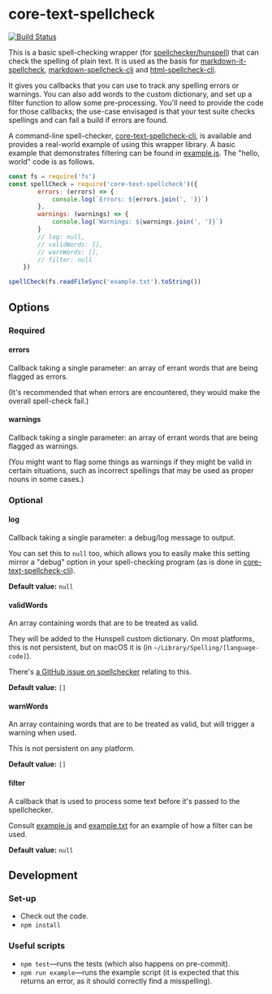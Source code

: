 core-text-spellcheck
====================

[![Build Status](https://travis-ci.org/matatk/core-text-spellcheck.svg?branch=master)](https://travis-ci.org/matatk/core-text-spellcheck)

This is a basic spell-checking wrapper (for [spellchecker/hunspell](https://github.com/atom/node-spellchecker)) that can check the spelling of plain text. It is used as the basis for [markdown-it-spellcheck](https://github.com/matatk/markdown-it-spellcheck), [markdown-spellcheck-cli](https://github.com/matatk/markdown-spellcheck-cli) and [html-spellcheck-cli](https://github.com/matatk/html-spellcheck-cli).

It gives you callbacks that you can use to track any spelling errors or warnings. You can also add words to the custom dictionary, and set up a filter function to allow some pre-processing. You'll need to provide the code for those callbacks; the use-case envisaged is that your test suite checks spellings and can fail a build if errors are found.

A command-line spell-checker, [core-text-spellcheck-cli](https://github.com/matatk/core-text-spellcheck-cli), is available and provides a real-world example of using this wrapper library. A basic example that demonstrates filtering can be found in [example.js](example.js). The "hello, world" code is as follows.

```javascript
const fs = require('fs')
const spellCheck = require('core-text-spellcheck')({
		errors: (errors) => {
			console.log(`Errors: ${errors.join(', ')}`)
		},
		warnings: (warnings) => {
			console.log(`Warnings: ${warnings.join(', ')}`)
		}
		// log: null,
		// validWords: [],
		// warnWords: [],
		// filter: null
	})

spellCheck(fs.readFileSync('example.txt').toString())
```

Options
-------

### Required

#### errors

Callback taking a single parameter: an array of errant words that are being flagged as errors.

(It's recommended that when errors are encountered, they would make the overall spell-check fail.)

#### warnings

Callback taking a single parameter: an array of errant words that are being flagged as warnings.

(You might want to flag some things as warnings if they might be valid in certain situations, such as incorrect spellings that may be used as proper nouns in some cases.)

### Optional

#### log

Callback taking a single parameter: a debug/log message to output.

You can set this to `null` too, which allows you to easily make this setting mirror a "debug" option in your spell-checking program (as is done in [core-text-spellcheck-cli](https://github.com/matatk/core-text-spellcheck-cli/blob/master/index.js#L94)).

**Default value:** `null`

#### validWords

An array containing words that are to be treated as valid.

They will be added to the Hunspell custom dictionary. On most platforms, this is not persistent, but on macOS it is (in `~/Library/Spelling/[language-code]`).

There's [a GitHub issue on spellchecker](https://github.com/atom/node-spellchecker/issues/22) relating to this.

**Default value:** `[]`

#### warnWords

An array containing words that are to be treated as valid, but will trigger a warning when used.

This is not persistent on any platform.

**Default value:** `[]`

#### filter

A callback that is used to process some text before it's passed to the spellchecker.

Consult [example.js](example.js) and [example.txt](example.txt) for an example of how a filter can be used.

**Default value:** `null`

Development
-----------

### Set-up

* Check out the code.
* `npm install`

### Useful scripts

* `npm test`&mdash;runs the tests (which also happens on pre-commit).
* `npm run example`&mdash;runs the example script (it is expected that this returns an error, as it should correctly find a misspelling).
